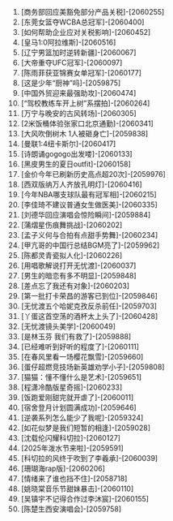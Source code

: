 
1. [商务部回应美豁免部分产品关税]-[2060255]
1. [东莞女篮夺WCBA总冠军]-[2060400]
1. [如何帮助企业应对关税影响]-[2060452]
1. [皇马1:0阿拉维斯]-[2060516]
1. [辽宁男篮加时逆转新疆]-[2060067]
1. [大帝重夺UFC冠军]-[2060097]
1. [陈雨菲获亚锦赛女单冠军]-[2060177]
1. [这是少年“厨神”吗]-[2059875]
1. [中国外贸迎来最强助攻]-[2060474]
1. [“驾校教练车开上树”系摆拍]-[2060264]
1. [万宁与晚安的古风转场]-[2060305]
1. [2米饭桶体验张家口北京通勤]-[2060341]
1. [大风吹倒树木 1人被砸身亡]-[2059838]
1. [曼联1:4纽卡斯尔]-[2060417]
1. [诗朗诵gogogo出发喽]-[2060133]
1. [黑皮男生的夏日outfit]-[2060158]
1. [金价今年已刷新历史高点超20次]-[2059976]
1. [西双版纳万人齐放孔明灯]-[2060416]
1. [今年NBA哪支球队最有冠军相]-[2060215]
1. [李佳琦不建议普通女生做医美]-[2060335]
1. [刘德华回应演唱会惊险瞬间]-[2059884]
1. [蒲熠星伤痕舞挑战]-[2060202]
1. [孟子义何与合拍有点甜手势舞]-[2060234]
1. [甲亢哥的中国行总结BGM亮了]-[2059962]
1. [陈都灵青瓷拟人化]-[2060226]
1. [用唱歌解说打开无忧渡]-[2060037]
1. [男生的暗恋有多不明显]-[2059848]
1. [差点忘了我还有对象]-[2060203]
1. [第一批打卡荣昌的游客已到位]-[2059846]
1. [无忧渡五个哈妮克孜反杀前任]-[2059703]
1. [丫蛋这首空荡的酒杯太上头了]-[2060428]
1. [无忧渡镜头美学]-[2060049]
1. [是林玉芬 我们有救了]-[2059888]
1. [已经难听到好听的程度了]-[2060111]
1. [在春风里看一场樱花飘雪]-[2059660]
1. [蛋仔超燃竞技场新英雄劝学小子]-[2059808]
1. [猫猫：懂不懂什么是艺术]-[2059651]
1. [程潇冷酷版星奇摇]-[2060233]
1. [饭跑爱刚甜完就开虐了]-[2060011]
1. [宿舍登月计划圆满成功]-[2059646]
1. [逆袭系列怎么能少了我呢]-[2059324]
1. [如花似梦是我们短暂的相逢]-[2059028]
1. [沈载伦闪耀科切拉]-[2060127]
1. [2025年泼水节来啦]-[2059591]
1. [科切拉的风终于吹到了李羲承]-[2060039]
1. [珊瑚海rap版]-[2060206]
1. [情绪来了谁也挡不住]-[2058718]
1. [姚晓棠音乐节甜妹暴击]-[2060110]
1. [吴镇宇不记得合作过李沐宸]-[2060155]
1. [陈楚生西安演唱会]-[2059758]